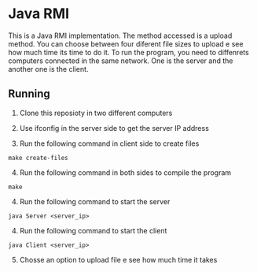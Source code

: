 # Java RMI

This is a Java RMI implementation. The method accessed is a upload method. You can choose between four diferent file sizes to upload e see how much time its time to do it. To run the program, you need to diffenrets computers connected in the same network. One is the server and the another one is the client.

## Running
1. Clone this reposioty in two different computers

2. Use ifconfig in the server side to get the server IP address

3. Run the following command in client side to create files
```
make create-files
```
4. Run the following command in both sides to compile the program
```
make
```

4. Run the following command to start the server
```
java Server <server_ip>
```

4. Run the following command to start the client

```
java Client <server_ip>
```

5. Chosse an option to upload file e see how much time it takes